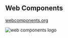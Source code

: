 ## Web Components

[webcomponents.org](http://webcomponents.org)

![web components logo](http://webcomponents.org/img/logo.svg)
